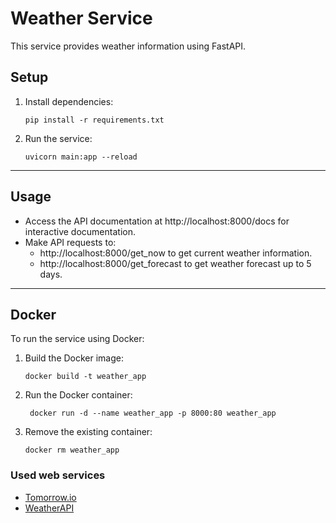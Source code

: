 # Weather Service

This service provides weather information using FastAPI.

## Setup

1. Install dependencies:

   ```
   pip install -r requirements.txt
2. Run the service:

    ```
    uvicorn main:app --reload
---

## Usage

* Access the API documentation at http://localhost:8000/docs for interactive documentation.
* Make API requests to: 
    * http://localhost:8000/get_now to get current weather information.
    * http://localhost:8000/get_forecast to get weather forecast up to 5 days.
---

## Docker
To run the service using Docker:

1. Build the Docker image:

    ```
    docker build -t weather_app
2. Run the Docker container:
    ```
     docker run -d --name weather_app -p 8000:80 weather_app
3. Remove the existing container:
    ```
    docker rm weather_app
### Used web services
* [Tomorrow.io](https://www.tomorrow.io/weather-api/)
* [WeatherAPI](https://www.weatherapi.com)
